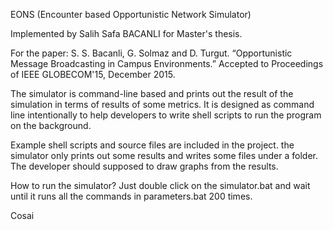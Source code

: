 EONS (Encounter based Opportunistic Network Simulator)

Implemented by Salih Safa BACANLI
for Master's thesis. 

For the paper:
S. S. Bacanli, G. Solmaz and D. Turgut. “Opportunistic Message Broadcasting in Campus Environments.” Accepted to Proceedings of IEEE GLOBECOM'15, December 2015. 

The simulator is command-line based and prints out the result of the simulation in terms of results of some metrics.
It is designed as command line intentionally to help developers to write shell scripts to run the program on the background.

Example shell scripts and source files are included in the project.
the simulator only prints out some results and writes some files under a folder. The developer should supposed to draw graphs from the results.

How to run the simulator?
Just double click on the simulator.bat and wait until it runs all the commands in parameters.bat 200 times.



Cosai





